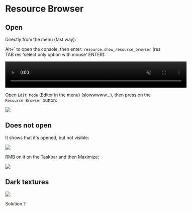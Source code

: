 # Resource Browser

## Open

Directly from the menu (fast way):

Alt+\` to open the console, then enter: `resource.show_resource_browser` (res TAB res 'select only option with mouse' ENTER):

<video width="577" height="83" controls autoplay loop muted>
    <source src="/pics/show_resource_browser.webm" type="video/webm">
    Your browser does not support the video tag.
</video>

Open `Edit Mode` (Editor in the menu) (slowwwww...), then press on the `Resource Browser` button:

![](/pics/2410040927.png)

## Does not open

It shows that it's opened, but not visible:

![](/pics/3rhCdBz.png)

RMB on it on the Taskbar and then Maximize:

![](/pics/chSDgaB.png)


## Dark textures

![](/pics/ZBHba7T.png)

Solution ?
